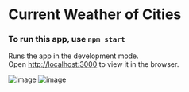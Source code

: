 # Current Weather of Cities

### To run this app, use `npm start`

Runs the app in the development mode.\
Open [http://localhost:3000](http://localhost:3000) to view it in the browser.

![image](https://user-images.githubusercontent.com/54853752/136274337-dcbc5834-8431-413b-8c2a-4e730c87eff7.png)
![image](https://user-images.githubusercontent.com/54853752/136277298-c91eb01f-d314-4736-adc3-09ec34fe8a3a.png)
